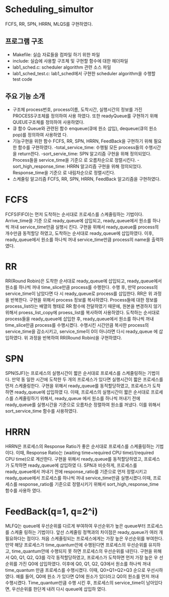 # Scheduling_simultor
FCFS, RR, SPN, HRRN, MLQS를 구현하였다.
## 프로그램 구조
- Makefile: 실습 자료들을 컴파일 하기 위한 파일 
- include: 실습에 사용할 구조체 및 구현할 함수에 대한 헤더파일 
- lab1_sched.c: scheduler algorithm 관련 소스 파일 
- lab1_sched_test.c: lab1_sched에서 구현한 scheduler algorithm을 수행할 test code
## 주요 기능 소개
- 구조체 
process번호, process이름, 도착시간, 실행시간의 정보를 가진 PROCESS구조체를 정의하여 사용
하였다. 또한 readyQueue를 구현하기 위해 QUEUE구조체를 정의하여 사용하였다. 
- 큐 함수 
Queue와 관련된 함수 enqueue(큐에 원소 삽입), dequeue(큐의 원소 pop)를 정의하여 사용하였
다. 
- 기능구현을 위한 함수 
FCFS, RR, SPN, HRRN, FeedBack을 구현하기 위해 필요한 함수를 구현하였다. 
-total_service_time: 수행될 모든 process들의 수행시간을 return한다. 
-sort_servie_time: SPN 알고리즘 구현을 위해 정의되었다. Process들을 service_time을 기준으
로 오름차순으로 정렬시킨다. 
-sort_high_response_time: HRRN 알고리즘 구현을 위해 정의되었다. Response_time을 기준으
로 내림차순으로 정렬시킨다. 
- 스케줄링 알고리즘 
FCFS, RR, SPN, HRRN, FeedBack 알고리즘을 구현하였다.

# FCFS 
FCFS(FIFO)는 먼저 도착하는 순서대로 프로세스를 스케줄링하는 기법이다. Arrive_time을 기준
으로 ready_queue에 삽입되고, ready_queue에서 원소를 하나씩 꺼내 service_time만큼 실행시
킨다. 
구현을 위해서 ready_queue를 process의 개수만큼 동적할당 하였고, 도착하는 순서대로 
ready_queue에 삽입하였다. 이후, ready_queue에서 원소를 하나씩 꺼내 service_time만큼 
process의 name을 출력하였다. 
# RR 
RR(Round Robin)은 도착한 순서대로 ready_queue에 삽입되고, ready_queue에서 원소를 하나씩 
꺼내 time_slice만큼 process를 수행한다. 수행 후, 만약 process의 service_time이 남았다면 다
시 ready_queue로 process를 삽입한다. RR은 위 과정을 반복한다. 
구현을 위해서 process 정보를 복사하였다. Process들에 대한 정보를 process_list라는 배열의 
형태로 RR 함수에 전달하였기 때문에, 원본을 변경하지 않기 위해서 proess_list_copy에 
proess_list를 복사하여 사용하였다. 도착하는 순서대로 process들을 ready_queue에 삽입한 후, 
ready_queue에서 원소를 하나씩 꺼내 time_slice만큼 process를 수행시켰다. 수행시킨 시간만큼 
복사한 process의 service_time을 감소시키고, service_time이 0이 아니라면 다시 ready_queue
에 삽입하였다. 위 과정을 반복하여 RR(Round Robin)을 구현하였다. 
# SPN 
SPN(SJF)는 프로세스의 실행시간이 짧은 순서대로 프로세스를 스케줄링하는 기법이다. 만약 동
일한 시간에 도착한 두 개의 프로세스가 있다면 실행시간이 짧은 프로세스를 먼저 스케줄링한다. 
구현을 위해서 ready_queue를 동적할당하였고, 프로세스가 도착하면 ready_queue에 삽입하였
다. 이때, 프로세스의 실행시간이 짧은 순서대로 프로세스를 스케줄링하기 위해서, ready_queue
에서 원소를 하나씩 꺼내기 전에 ready_queue를 실행시간을 기준으로 오름차순 정렬하여 원소를 
꺼냈다. 이를 위해서 sort_service_time 함수를 사용하였다. 
 
# HRRN 
HRRN은 프로세스의 Response Ratio가 좋은 순서대로 프로세스를 스케줄링하는 기법이다. 이때, 
Response Ratio는 (waiting time+required CPU time)/(required CPU time)으로 계산한다. 
구현을 위해서 ready_queue를 동적할당하였고, 프로세스가 도착하면 ready_queue에 삽입하였
다. SPN과 비슷하게, 프로세스를 ready_queue에서 꺼내기 전에 response_ratio를 기준으로 먼저 
정렬시키고 ready_queue에서 프로세스를 하나씩 꺼내 service_time만큼 실행시켰다.이때, 프로
세스를 response_ratio를 기준으로 정렬시키기 위해서 sort_high_response_time 함수를 사용하
였다. 
 
# FeedBack(q=1, q=2^i) 
MLFQ는 queue에 우선순위를 다르게 부여하여 우선순위가 높은 queue부터 프로세스를 스케줄
링하는 기법이다. 앞선 스케줄링 정책과의 차이점은 ready_queue가 여러 개 필요하다는 점이다. 
처음 스케줄링되는 프로세스에게는 가장 높은 우선순위를 부여한다. 만약 해당 프로세스가 
time_quantum안에 수행된다면 프로세스의 우선순위를 유지하고, time_quantum안에 수행되지 못
하면 프로세스의 우선순위를 내린다. 
구현을 위해서 Q0, Q1, Q2, Q3를 각각 동적할당하였고, 프로세스가 도착하면 먼저 가장 높은 우
선순위를 가진 Q0에 삽입하였다. 이후에 Q0, Q1, Q2, Q3에서 원소를 하나씩 꺼내 time_quantum
만큼 프로세스를 수행시켰다. 이때, Q0>Q1>Q2>Q3 순으로 우선시하였다. 예를 들어, Q0에 원소
가 있다면 Q1에 원소가 있더라고 Q0의 원소를 먼저 꺼내 수행시켰다. Time_quantum만큼 수행
시킨 후, 프로세스의 service_time이 남아있다면, 우선순위를 한단계 내려 다시 queue에 삽입하
였다. 
